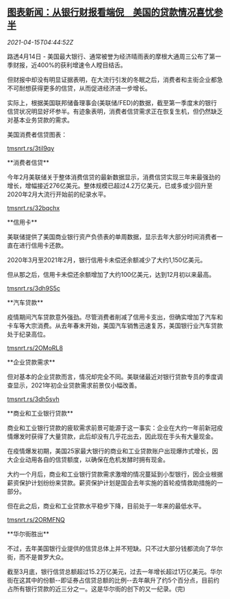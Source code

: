 <!--1618462863000-->
[图表新闻：从银行财报看端倪　美国的贷款情况喜忧参半](https://cn.reuters.com/article/graphic-us-bank-loan-0415-idCNKBS2C20DV)
------

<div><i>2021-04-15T04:44:52Z</i></div><p>路透4月14日 - 美国最大银行、通常被誉为经济晴雨表的摩根大通周三公布了第一季财报，近400%的获利增速令人瞠目结舌。</p><p>但财报中却没有明显证据表明，在大流行引发的冬眠之后，消费者和主街企业都急不可耐想获得更多的信贷，从而促进经济进一步增长。</p><p>实际上，根据美国联邦储备理事会(美联储/FED)的数据，截至第一季度末的银行信贷状况明显好坏参半。有迹象表明，消费者信贷需求正在恢复生机，但仍然缺乏对基本业务贷款的需求。</p><p>美国消费者信贷图表：</p><p><a href="https://tmsnrt.rs/3tiI9qy">tmsnrt.rs/3tiI9qy</a></p><p>**消费者信贷**</p><p>今年2月美联储关于整体消费信贷的最新数据显示，消费信贷实现三年来最强劲的增长，增幅接近276亿美元。整体规模已超过4.2万亿美元，已或多或少回升至2020年2月大流行开始前的纪录水平。</p><p><a href="https://tmsnrt.rs/32bqchx">tmsnrt.rs/32bqchx</a></p><p>**信用卡**</p><p>美联储提供了美国商业银行资产负债表的单周数据，显示去年大部分时间消费者一直在进行信用卡还款。</p><p>2020年3月至2021年2月，银行信用卡未偿还余额减少了大约1,150亿美元。</p><p>但从那之后，信用卡未偿还余额增加了大约100亿美元，达到12月初以来最高。</p><p><a href="https://tmsnrt.rs/3dh9S5c">tmsnrt.rs/3dh9S5c</a></p><p>**汽车贷款**</p><p>疫情期间汽车贷款意外强劲。尽管消费者削减了信用卡支出，但确实增加了汽车和卡车等大宗消费。从去年春末开始，美国汽车销售迅速复苏，美国银行业汽车贷款处于纪录高位。</p><p><a href="https://tmsnrt.rs/2OMoRL8">tmsnrt.rs/2OMoRL8</a></p><p>**企业贷款需求**</p><p>但对基本的企业贷款而言，情况却完全不同。美联储最近对银行贷款专员的季度调查显示，2021年初企业贷款需求前景仅小幅改善。</p><p><a href="https://tmsnrt.rs/3dh5svh">tmsnrt.rs/3dh5svh</a></p><p>**商业和工业银行贷款**</p><p>商业和工业银行贷款的疲软需求前景可能源于这一事实：企业在大约一年前新冠疫情爆发时获得了大量贷款，此后却没有几乎花出去，因此现在手头有大量现金。</p><p>在疫情爆发初期，美国25家最大银行的商业和工业贷款账户出现爆炸式增长，因大企业动用各自的信贷额度，以确保在危机发酵时拥有现金。</p><p>大约一个月后，商业和工业银行贷款需求激增的情况蔓延到小型银行，因企业根据薪资保护计划纷纷来贷款。薪资保护计划是国会去年实施的首轮疫情救助措施的一部分。</p><p>但在此之后，商业和工业贷款水平稳步下降，目前处于一年来的最低水平。</p><p><a href="https://tmsnrt.rs/2ORMFNQ">tmsnrt.rs/2ORMFNQ</a></p><p>**华尔街胜出**</p><p>不过，去年美国银行业提供的信贷总体上并不短缺。只不过大部分钱都流向了华尔街，而不是普罗大众。</p><p>截至3月底，银行信贷总额超过15.2万亿美元，过去一年增长超过1万亿美元。华尔街在这其中的份额--即证券占信贷总额的比例--去年飙升了约5个百分点，目前约占所有银行贷款的近三分之一。这是华尔街的创下的又一纪录。(完)</p>

